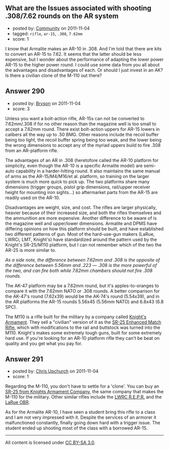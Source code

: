 ## What are the Issues associated with  shooting .308/7.62 rounds on the AR system

- posted by: [Community](https://stackexchange.com/users/-1/-1-community) on 2011-11-04
- tagged: `rifle`, `ar-15`, `.308`, `7.62mm`
- score: 1

I know that Armalite makes an AR-10 in .308. And I'm told that there are kits to convert an AR-15 to 7.62. It seems that the latter should be less expensive, but I wonder about the performance of adapting the lower power AR-15 to the higher power round. I could use some data from you all about the advantages and disadvantages of each. Or should I just invest in an AK? Is there a civilian clone of the M-110 out there?


## Answer 290

- posted by: [Bryson](https://stackexchange.com/users/-1/32-bryson) on 2011-11-04
- score: 3

Unless you want a bolt-action rifle, AR-15s can not be converted to 7.62mm/.308 if for no other reason than the magazine well is too small to accept a 7.62mm round. There exist bolt-action uppers for AR-15 lowers in calibers all the way up to .50 BMG. Other reasons include the recoil buffer being too light, the recoil buffer spring being too weak, and the lower being the wrong dimensions to accept any of the myriad uppers build to fire .308 from an AR-platform rifle.

The advantages of an AR in .308 (heretofore called the AR-10 platform for simplicity, even though the AR-10 is a specific Armalite model) are semi-auto capability in a harder-hitting round. It also maintains the same manual of arms as the AR-15/M4/M16/et al. platform, so training on the larger system is much more quick to pick up. The two platforms share many dimensions (trigger groups, pistol grip dimensions, rail/upper receiver height for mounting iron sights...) so aftermarket parts from the AR-15 are readily used on the AR-10.

Disadvantages are weight, size, and cost. The rifles are larger physically, heavier because of their increased size, and both the rifles themselves and the ammunition are more expensive. Another difference to be aware of is the magazine well and upper/lower dimensions. Armalite and DPMS have differing opinions on how this platform should be built, and have established two different patterns of gun. Most of the hard-use-gun makers (LaRue, LWRCi, LMT, Knight's) have standardized around the pattern used by the Knight's SR-25/M110 platform, but I can not remember which of the two the AR-25 is more similar to.

<em>As a side note, the difference between 7.62mm and .308 is the opposite of the difference between 5.56mm and .223 — .308 is the more powerful of the two, and can fire both while 7.62mm chambers should not fire .308 rounds.</em>

The AK-47 platform may be a 7.62mm round, but it's apples-to-oranges to compare it with the 7.62mm NATO or .308 rounds. A better comparison for the AK-47's round (7.62x39) would be the AK-74's round (5.54x39), and in the AR platforms the AR-15 rounds 5.56x45 (5.56mm NATO) and 6.8x43 (6.8 SPC).

The M110 is a rifle built for the military by a company called <a href="http://www.knightarmco.com/">Knight's Armament</a>. They sell a "civilian" version of it as the <a href="http://www.knightarmco.com/sr25.html">SR-25 Enhanced Match Rifle</a>, which with modifications to the rail and buttstock was turned into the M110. Knight's makes some extremely tough guns, built for some extremely hard use. If you're looking for an AR-10 platform rifle they can't be beat on quality and you get what you pay for. 


## Answer 291

- posted by: [Chris Upchurch](https://stackexchange.com/users/-1/79-chris-upchurch) on 2011-11-04
- score: 1

<p>Regarding the M-110, you don't have to settle for a 'clone'.  You can buy an <a href="http://www.knightarmco.com/sr25.html" rel="nofollow">SR-25 from Knights Armament Company</a>, the same company that makes the M-110 for the military.  Other similar rifles include the <a href="http://www.lwrci.com/p-120-repr.aspx" rel="nofollow">LWRC R.E.P.R.</a> and the <a href="http://www.laruetactical.com/larue-tactical-stealth-obr-optimized-battle-rifle-complete-762-rifle-20-barrel" rel="nofollow">LaRue OBR</a>.</p>

<p>As for the Armalite AR-10, I have seen a student bring this rifle to a class and I am not very impressed with it.  Despite the services of an armorer it malfunctioned constantly, finally going down hard with a trigger issue.  The student ended up shooting most of the class with a borrowed AR-15.</p>




---

All content is licensed under [CC BY-SA 3.0](https://creativecommons.org/licenses/by-sa/3.0/).
